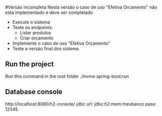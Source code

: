 #Versão incompleta
Nesta versão o caso de uso "Efetiva Orcamento" não esta implementado e deve ser completado

- Execute o sistema
- Teste os endpoints:
    - Listar produtos
    - Criar orçamento
- Implemente o caso de uso "Efetiva Orçamento"
- Teste a versão final dos sistema

## Run the project
Run this command in the root folder
./mvnw spring-boot:run

## Database console
http://localhost:8080/h2-console/
jdbc url: jdbc:h2:mem:meubanco
pass: 12345
